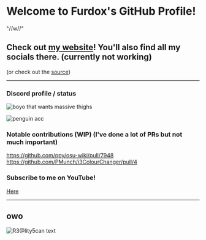<!--
**NathanTurnYT/NathanTurnYT** is a ✨ _special_ ✨ repository because its `README.md` (this file) appears on your GitHub profile.

Here are some ideas to get you started:

- 🔭 I’m currently working on ...
- 🌱 I’m currently learning ...
- 👯 I’m looking to collaborate on ...
- 🤔 I’m looking for help with ...
- 💬 Ask me about ...
- 📫 How to reach me: ...
- 😄 Pronouns: ...
- ⚡ Fun fact: ...
- 💁‍♀️ Me when your mom ...
-->

# Welcome to Furdox's GitHub Profile!
<!--・ω・-->
^//w//^
<!-- cwinge. also, it's wierd the coding state I'm in rn...
### My coding languages are :
None since I stopped learning. However, I make Scratch games! [Scratch Profile](http://tiny.cc/guffcat)
-->

## **Check out [my website](http://furdox.tk/)! You'll also find all my socials there. (currently not working)**
<!-- THIS IS A GRABIFY LINK, REAL LINK IS http://furdox.tk/ --><!-- (NUH UH! change that shit, grabbing ips is bad, old me) -->
(or check out the [source](http://github.com/Furdox/website))

-----


### Discord profile / status

![boyo that wants massive thighs](https://discord.c99.nl/widget/theme-2/670459646284398615.png)

![penguin acc](https://discord.c99.nl/widget/theme-2/724699209168715887.png)

### Notable contributions (WIP) (I've done a lot of PRs but not much important)

https://github.com/ppy/osu-wiki/pull/7948
https://github.com/PMunch/i3ColourChanger/pull/4

### Subscribe to me on YouTube!

[Here](http://tiny.cc/furdoxyt)

-----

## owo

![R3@Iity5can text](https://raw.githubusercontent.com/Furdox/oldwebsite/95001dfe473d2743077e6b0f8bcb1400e8fbc8e3/oldwebsite/website/secret/S%C3%A9lection_133.png)
